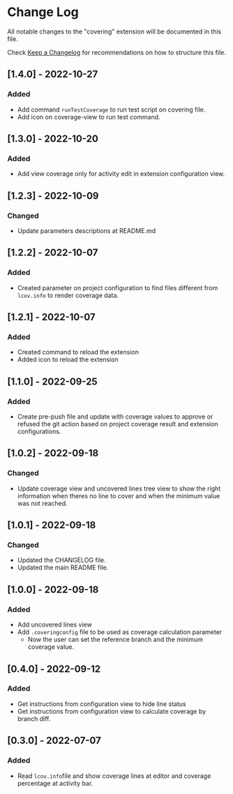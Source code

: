 # Change Log

All notable changes to the "covering" extension will be documented in this file.

Check [Keep a Changelog](http://keepachangelog.com/) for recommendations on how to structure this file.

## [1.4.0] - 2022-10-27

### Added

- Add command `runTestCoverage` to run test script on covering file.
- Add icon on coverage-view to run test command.

## [1.3.0] - 2022-10-20

### Added

- Add view coverage only for activity edit in extension configuration view.

## [1.2.3] - 2022-10-09

### Changed

- Update parameters descriptions at README.md

## [1.2.2] - 2022-10-07

### Added

- Created parameter on project configuration to find files different from `lcov.info` to render coverage data.

## [1.2.1] - 2022-10-07

### Added

- Created command to reload the extension
- Added icon to reload the extension

## [1.1.0] - 2022-09-25

### Added

- Create pre-push file and update with coverage values to approve or refused the git action based on project coverage result and extension configurations.

## [1.0.2] - 2022-09-18

### Changed

- Update coverage view and uncovered lines tree view to show the right information when theres no line to cover and when the minimum value was not reached.

## [1.0.1] - 2022-09-18

### Changed

- Updated the CHANGELOG file.
- Updated the main README file.

## [1.0.0] - 2022-09-18

### Added

- Add uncovered lines view
- Add `.coveringconfig` file to be used as coverage calculation parameter
  - Now the user can set the reference branch and the minimum coverage value.

## [0.4.0] - 2022-09-12

### Added

- Get instructions from configuration view to hide line status
- Get instructions from configuration view to calculate coverage by branch diff.

## [0.3.0] - 2022-07-07

### Added

- Read `lcov.info`file and show coverage lines at editor and coverage percentage at activity bar.
